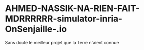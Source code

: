 # AHMED-NASSIK-NA-RIEN-FAIT-MDRRRRRR-simulator-inria-OnSenjaille-.io
Sans doute le meilleur projet que la Terre n'aient connue
